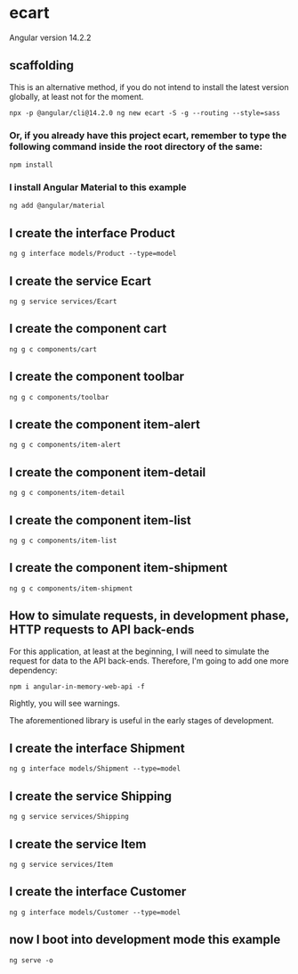 # ecart

Angular version 14.2.2

## scaffolding

This is an alternative method, if you do not intend to install the latest version globally, at least not for the moment.

```shell
npx -p @angular/cli@14.2.0 ng new ecart -S -g --routing --style=sass
```

### Or, if you already have this project ecart, remember to type the following command inside the root directory of the same:

```shell
npm install
```

### I install Angular Material to this example

```shell
ng add @angular/material
```

## I create the interface Product

```shell
ng g interface models/Product --type=model
```

## I create the service Ecart

```shell
ng g service services/Ecart
```

## I create the component cart

```shell
ng g c components/cart
```

## I create the component toolbar

```
ng g c components/toolbar
```

## I create the component item-alert

```
ng g c components/item-alert
```

## I create the component item-detail

```
ng g c components/item-detail
```

## I create the component item-list

```
ng g c components/item-list
```

## I create the component item-shipment

```
ng g c components/item-shipment
```

## How to simulate requests, in development phase, HTTP requests to API back-ends

For this application, at least at the beginning, I will need to simulate the request for data to the API back-ends.
Therefore, I'm going to add one more dependency:

```shell
npm i angular-in-memory-web-api -f
```

Rightly, you will see warnings.

The aforementioned library is useful in the early stages of development.

## I create the interface Shipment

```shell
ng g interface models/Shipment --type=model
```

## I create the service Shipping

```shell
ng g service services/Shipping
```

## I create the service Item

```shell
ng g service services/Item
```

## I create the interface Customer

```shell
ng g interface models/Customer --type=model
```

## now I boot into development mode this example

```shell
ng serve -o
```
